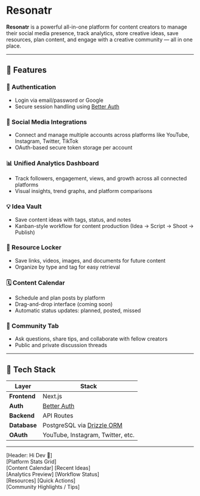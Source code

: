 # Resonatr

**Resonatr** is a powerful all-in-one platform for content creators to manage their social media presence, track analytics, store creative ideas, save resources, plan content, and engage with a creative community — all in one place.

---

## 🚀 Features

### 🔐 Authentication

- Login via email/password or Google
- Secure session handling using [Better Auth](https://www.better-auth.com/)

### 🔗 Social Media Integrations

- Connect and manage multiple accounts across platforms like YouTube, Instagram, Twitter, TikTok
- OAuth-based secure token storage per account

### 📊 Unified Analytics Dashboard

- Track followers, engagement, views, and growth across all connected platforms
- Visual insights, trend graphs, and platform comparisons

### 💡 Idea Vault

- Save content ideas with tags, status, and notes
- Kanban-style workflow for content production (Idea → Script → Shoot → Publish)

### 📁 Resource Locker

- Save links, videos, images, and documents for future content
- Organize by type and tag for easy retrieval

### 🗓️ Content Calendar

- Schedule and plan posts by platform
- Drag-and-drop interface (coming soon)
- Automatic status updates: planned, posted, missed

### 💬 Community Tab

- Ask questions, share tips, and collaborate with fellow creators
- Public and private discussion threads

---

## 🧱 Tech Stack

| Layer        | Stack                                                  |
| ------------ | ------------------------------------------------------ |
| **Frontend** | Next.js                                                |
| **Auth**     | [Better Auth](https://better-auth.com)                 |
| **Backend**  | API Routes                                             |
| **Database** | PostgreSQL via [Drizzle ORM](https://orm.drizzle.team) |
| **OAuth**    | YouTube, Instagram, Twitter, etc.                      |

---

[Header: Hi Dev 👋]  
[Platform Stats Grid]  
[Content Calendar] [Recent Ideas]  
[Analytics Preview] [Workflow Status]  
[Resources] [Quick Actions]  
[Community Highlights / Tips]
